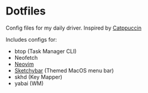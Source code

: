 # Dotfiles

Config files for my daily driver. Inspired by [Catppuccin](https://catppuccin.com/)

Includes configs for:

- btop (Task Manager CLI)
- Neofetch
- [Neovim](https://github.com/neovim/neovim)
- [Sketchybar](https://github.com/FelixKratz/SketchyBar) (Themed MacOS menu bar)
- skhd (Key Mapper)
- yabai (WM)
